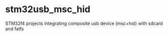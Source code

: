 # stm32usb_msc_hid
STM32f4 projects integrating composite usb device (msc+hid) with sdcard and fatfs
